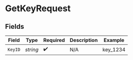 # GetKeyRequest


## Fields

| Field              | Type               | Required           | Description        | Example            |
| ------------------ | ------------------ | ------------------ | ------------------ | ------------------ |
| `KeyID`            | *string*           | :heavy_check_mark: | N/A                | key_1234           |